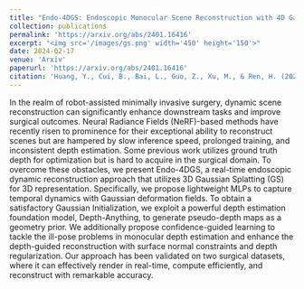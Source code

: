 ```yaml
---
title: "Endo-4DGS: Endoscopic Monocular Scene Reconstruction with 4D Gaussian Splatting"
collection: publications
permalink: 'https://arxiv.org/abs/2401.16416'
excerpt: "<img src='/images/gs.png' width='450' height='150'>"
date: 2024-02-17
venue: 'Arxiv'
paperurl: 'https://arxiv.org/abs/2401.16416'
citation: 'Huang, Y., Cui, B., Bai, L., Guo, Z., Xu, M., & Ren, H. (2024). Endo-4DGS: Endoscopic Monocular Scene Reconstruction with 4D Gaussian Splatting. <i>Arxiv</i>.'
---
```


In the realm of robot-assisted minimally invasive surgery, dynamic scene reconstruction can significantly enhance downstream tasks and improve surgical outcomes. Neural Radiance Fields (NeRF)-based methods have recently risen to prominence for their exceptional ability to reconstruct scenes but are hampered by slow inference speed, prolonged training, and inconsistent depth estimation. Some previous work utilizes ground truth depth for optimization but is hard to acquire in the surgical domain. To overcome these obstacles, we present Endo-4DGS, a real-time endoscopic dynamic reconstruction approach that utilizes 3D Gaussian Splatting (GS) for 3D representation. Specifically, we propose lightweight MLPs to capture temporal dynamics with Gaussian deformation fields. To obtain a satisfactory Gaussian Initialization, we exploit a powerful depth estimation foundation model, Depth-Anything, to generate pseudo-depth maps as a geometry prior. We additionally propose confidence-guided learning to tackle the ill-pose problems in monocular depth estimation and enhance the depth-guided reconstruction with surface normal constraints and depth regularization. Our approach has been validated on two surgical datasets, where it can effectively render in real-time, compute efficiently, and reconstruct with remarkable accuracy.
